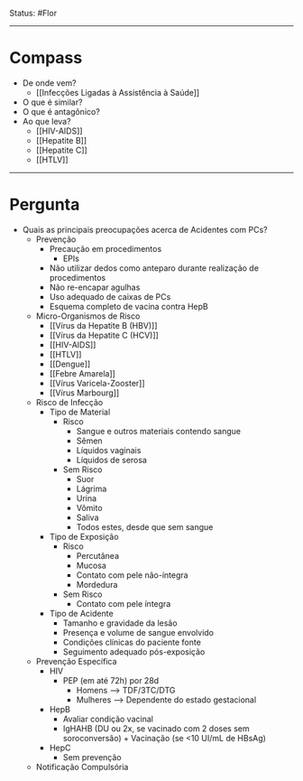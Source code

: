 Status: #Flor 

---
# Compass
- De onde vem?
	- [[Infecções Ligadas à Assistência à Saúde]]
- O que é similar?
- O que é antagônico?
- Ao que leva?
	- [[HIV-AIDS]]
	- [[Hepatite B]]
	- [[Hepatite C]]
	- [[HTLV]]

----
# Pergunta
- Quais as principais preocupações acerca de Acidentes com PCs?
	- Prevenção
		- Precaução em procedimentos
			- EPIs
		- Não utilizar dedos como anteparo durante realização de procedimentos
		- Não re-encapar agulhas
		- Uso adequado de caixas de PCs
		- Esquema completo de vacina contra HepB
	- Micro-Organismos de Risco
		- [[Vírus da Hepatite B (HBV)]]
		- [[Vírus da Hepatite C (HCV)]]
		- [[HIV-AIDS]]
		- [[HTLV]]
		- [[Dengue]]
		- [[Febre Amarela]]
		- [[Vírus Varicela-Zooster]]
		- [[Vírus Marbourg]]
	- Risco de Infecção
		- Tipo de Material
			- Risco
				- Sangue e outros materiais contendo sangue
				- Sêmen
				- Líquidos vaginais
				- Líquidos de serosa
			- Sem Risco
				- Suor
				- Lágrima
				- Urina
				- Vômito
				- Saliva
				- Todos estes, desde que sem sangue
		- Tipo de Exposição
			- Risco
				- Percutânea
				- Mucosa
				- Contato com pele não-íntegra
				- Mordedura
			- Sem Risco
				- Contato com pele íntegra
		- Tipo de Acidente
			- Tamanho e gravidade da lesão
			- Presença e volume de sangue envolvido
			- Condições clínicas do paciente fonte
			- Seguimento adequado pós-exposição
	- Prevenção Específica
		- HIV
			- PEP (em até 72h) por 28d
				- Homens --> TDF/3TC/DTG
				- Mulheres --> Dependente do estado gestacional
		- HepB
			- Avaliar condição vacinal
			- IgHAHB (DU ou 2x, se vacinado com 2 doses sem soroconversão) + Vacinação (se <10 UI/mL de HBsAg)
		- HepC
			- Sem prevenção
	- Notificação Compulsória
